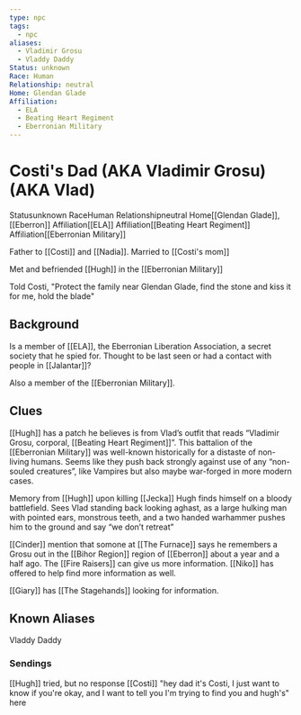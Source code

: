 ```yaml
---
type: npc
tags:
  - npc
aliases:
  - Vladimir Grosu
  - Vladdy Daddy
Status: unknown
Race: Human
Relationship: neutral
Home: Glendan Glade
Affiliation:
  - ELA
  - Beating Heart Regiment
  - Eberronian Military
---
```


# Costi's Dad (AKA Vladimir Grosu) (AKA Vlad)

<span class="dataview inline-field"><span class="inline-field-key">Status</span><span class="inline-field-value">unknown</span></span>
<span class="dataview inline-field"><span class="inline-field-key">Race</span><span class="inline-field-value">Human</span></span>
<span class="dataview inline-field"><span class="inline-field-key">Relationship</span><span class="inline-field-value">neutral</span></span>
<span class="dataview inline-field"><span class="inline-field-key">Home</span><span class="inline-field-value">[[Glendan Glade]]</span></span>, [[Eberron]]
<span class="dataview inline-field"><span class="inline-field-key">Affiliation</span><span class="inline-field-value">[[ELA]]</span></span>
<span class="dataview inline-field"><span class="inline-field-key">Affiliation</span><span class="inline-field-value">[[Beating Heart Regiment]]</span></span>
<span class="dataview inline-field"><span class="inline-field-key">Affiliation</span><span class="inline-field-value">[[Eberronian Military]]</span></span>

Father to [[Costi]] and [[Nadia]].
Married to [[Costi's mom]]

Met and befriended [[Hugh]] in the [[Eberronian Military]]

Told Costi, "Protect the family near Glendan Glade, find the stone and kiss it for me, hold the blade"

## Background
Is a member of [[ELA]], the Eberronian Liberation Association, a secret society that he spied for. Thought to be last seen or had a contact with people in [[Jalantar]]? 

Also a member of the [[Eberronian Military]].

## Clues
[[Hugh]] has a patch he believes is from Vlad’s outfit that reads “Vladimir Grosu, corporal, [[Beating Heart Regiment]]”. This battalion of the [[Eberronian Military]] was well-known historically for a distaste of non-living humans. Seems like they push back strongly against use of any “non-souled creatures”, like Vampires but also maybe war-forged in more modern cases.

Memory from [[Hugh]] upon killing [[Jecka]]
	Hugh finds himself on a bloody battlefield. Sees Vlad standing back looking aghast, as a large hulking man with pointed ears, monstrous teeth, and a two handed warhammer pushes him to the ground and say “we don’t retreat”

[[Cinder]] mention that somone at [[The Furnace]] says he remembers a Grosu out in the [[Bihor Region]] region of [[Eberron]] about a year and a half ago. The [[Fire Raisers]] can give us more information. [[Niko]] has offered to help find more information as well. 

[[Giary]] has [[The Stagehands]] looking for information.

## Known Aliases
Vladdy Daddy

### Sendings
[[Hugh]] tried, but no response
[[Costi]] "hey dad it's Costi, I just want to know if you're okay, and I want to tell you I'm trying to find you and hugh's" here